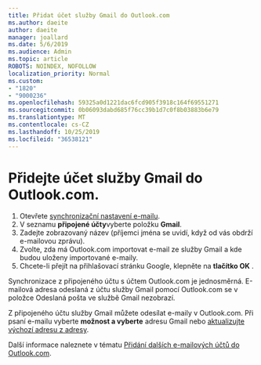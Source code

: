```yaml
---
title: Přidat účet služby Gmail do Outlook.com
ms.author: daeite
author: daeite
manager: joallard
ms.date: 5/6/2019
ms.audience: Admin
ms.topic: article
ROBOTS: NOINDEX, NOFOLLOW
localization_priority: Normal
ms.custom:
- "1820"
- "9000236"
ms.openlocfilehash: 59325a0d1221dac6fcd905f3918c164f69551271
ms.sourcegitcommit: 0b06093dabd685f76cc39b1d7c0f8b03883b6e79
ms.translationtype: MT
ms.contentlocale: cs-CZ
ms.lasthandoff: 10/25/2019
ms.locfileid: "36538121"
---
```

# <a name="add-your-gmail-account-to-outlookcom"></a>Přidejte účet služby Gmail do Outlook.com.

1. Otevřete [synchronizační nastavení e-mailu](https://go.microsoft.com/fwlink/?linkid=875264).
2. V seznamu **připojené účty**vyberte položku **Gmail**.
3. Zadejte zobrazovaný název (příjemci jména se uvidí, když od vás obdrží e-mailovou zprávu).
4. Zvolte, zda má Outlook.com importovat e-mail ze služby Gmail a kde budou uloženy importované e-maily.
5. Chcete-li přejít na přihlašovací stránku Google, klepněte na **tlačítko OK** .

Synchronizace z připojeného účtu s účtem Outlook.com je jednosměrná. E-mailová adresa odeslaná z účtu služby Gmail pomocí Outlook.com se v položce Odeslaná pošta ve službě Gmail nezobrazí.

Z připojeného účtu služby Gmail můžete odesílat e-maily v Outlook.com. Při psaní e-mailu vyberte **možnost a vyberte** adresu Gmail nebo [aktualizujte výchozí adresu z adresy](https://go.microsoft.com/fwlink/?linkid=875264).

Další informace naleznete v tématu [Přidání dalších e-mailových účtů do Outlook.com](https://support.office.com/article/c5224df4-5885-4e79-91ba-523aa743f0ba?wt.mc_id=Office_Outlook_com_Alchemy).
